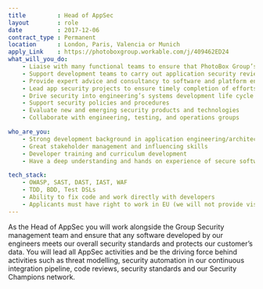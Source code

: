```yaml
---
title         : Head of AppSec
layout        : role
date          : 2017-12-06
contract_type : Permanent
location      : London, Paris, Valencia or Munich
apply_Link    : https://photoboxgroup.workable.com/j/409462ED24
what_will_you_do:
    - Liaise with many functional teams to ensure that PhotoBox Group’s applications stay at the highest security level
    - Support development teams to carry out application security reviews
    - Provide expert advice and consultancy to software and platform engineering on risk assessment, threat modelling and fixing vulnerabilities
    - Lead app security projects to ensure timely completion of efforts
    - Drive security into engineering’s systems development life cycle to ensure that security is built in and considered
    - Support security policies and procedures
    - Evaluate new and emerging security products and technologies
    - Collaborate with engineering, testing, and operations groups

who_are_you:
    - Strong development background in application engineering/architecture
    - Great stakeholder management and influencing skills
    - Developer training and curriculum development
    - Have a deep understanding and hands on experience of secure software development practices including threat modelling, secure design principles, secure coding, code analysis, security testing and AppSec automation etc.

tech_stack:
    - OWASP, SAST, DAST, IAST, WAF
    - TDD, BDD, Test DSLs
    - Ability to fix code and work directly with developers
    - Applicants must have right to work in EU (we will not provide visa sponsorship)
---
```

As the Head of AppSec you will work alongside the Group Security management team and ensure that any software developed by our engineers meets our overall security standards and protects our customer’s data. You will lead all AppSec activities and be the driving force behind activities such as threat modelling, security automation in our continuous integration pipeline, code reviews, security standards and our Security Champions network.
